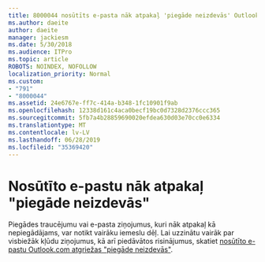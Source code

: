 ```yaml
---
title: 8000044 nosūtīts e-pasta nāk atpakaļ 'piegāde neizdevās' Outlook.com
ms.author: daeite
author: daeite
manager: jackiesm
ms.date: 5/30/2018
ms.audience: ITPro
ms.topic: article
ROBOTS: NOINDEX, NOFOLLOW
localization_priority: Normal
ms.custom:
- "791"
- "8000044"
ms.assetid: 24e6767e-ff7c-414a-b348-1fc10901f9ab
ms.openlocfilehash: 12338d161c4aca0becf19bc0d7328d2376ccc365
ms.sourcegitcommit: 5fb7a4b28859690020efdea630d03e70cc0e6334
ms.translationtype: MT
ms.contentlocale: lv-LV
ms.lasthandoff: 06/28/2019
ms.locfileid: "35369420"
---
```

# <a name="sent-email-comes-back-delivery-failed"></a>Nosūtīto e-pastu nāk atpakaļ "piegāde neizdevās"

Piegādes traucējumu vai e-pasta ziņojumus, kuri nāk atpakaļ kā nepiegādājams, var notikt vairāku iemeslu dēļ. Lai uzzinātu vairāk par visbiežāk kļūdu ziņojumus, kā arī piedāvātos risinājumus, skatiet [nosūtīto e-pastu Outlook.com atgriežas "piegāde neizdevās"](https://go.microsoft.com/fwlink/p/?linkid=2001403&amp;clcid=0x409).
  